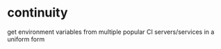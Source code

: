 continuity
==========

get environment variables from multiple popular CI servers/services in a uniform form
